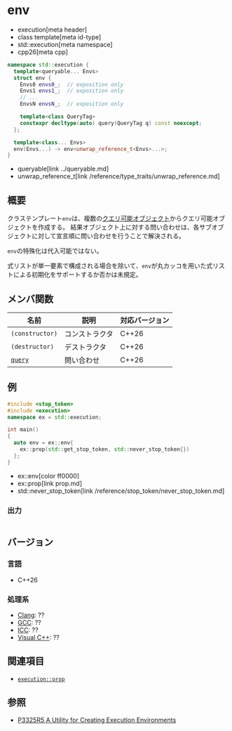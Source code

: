 # env
* execution[meta header]
* class template[meta id-type]
* std::execution[meta namespace]
* cpp26[meta cpp]

```cpp
namespace std::execution {
  template<queryable... Envs>
  struct env {
    Envs0 envs0_;  // exposition only
    Envs1 envs1_;  // exposition only
    // ...
    EnvsN envsN_;  // exposition only

    template<class QueryTag>
    constexpr decltype(auto) query(QueryTag q) const noexcept;
  };

  template<class... Envs>
  env(Envs...) -> env<unwrap_reference_t<Envs>...>;
}
```
* queryable[link ../queryable.md]
* unwrap_reference_t[link /reference/type_traits/unwrap_reference.md]

## 概要
クラステンプレート`env`は、複数の[クエリ可能オブジェクト](../queryable.md)からクエリ可能オブジェクトを作成する。
結果オブジェクト上に対する問い合わせは、各サブオブジェクトに対して宣言順に問い合わせを行うことで解決される。

`env`の特殊化は代入可能ではない。

式リストが単一要素で構成される場合を除いて、`env`が丸カッコを用いた式リストによる初期化をサポートするか否かは未規定。


## メンバ関数

| 名前            | 説明           | 対応バージョン |
|-----------------|----------------|-------|
| `(constructor)` | コンストラクタ | C++26 |
| `(destructor)`  | デストラクタ   | C++26 |
| [`query`](env/query.md) | 問い合わせ | C++26 |


## 例
```cpp example
#include <stop_token>
#include <execution>
namespace ex = std::execution;

int main()
{
  auto env = ex::env{
    ex::prop(std::get_stop_token, std::never_stop_token{})
  };
}
```
* ex::env[color ff0000]
* ex::prop[link prop.md]
* std::never_stop_token[link /reference/stop_token/never_stop_token.md]

### 出力
```
```


## バージョン
### 言語
- C++26

### 処理系
- [Clang](/implementation.md#clang): ??
- [GCC](/implementation.md#gcc): ??
- [ICC](/implementation.md#icc): ??
- [Visual C++](/implementation.md#visual_cpp): ??


## 関連項目
- [`execution::prop`](prop.md)


## 参照
- [P3325R5 A Utility for Creating Execution Environments](https://open-std.org/jtc1/sc22/wg21/docs/papers/2024/p3325r5.html)
